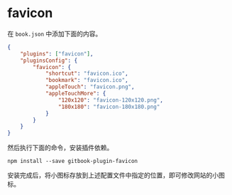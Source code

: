 # favicon

在 `book.json` 中添加下面的内容。

```json
{
    "plugins": ["favicon"],
    "pluginsConfig": {
        "favicon": {
            "shortcut": "favicon.ico",
            "bookmark": "favicon.ico",
            "appleTouch": "favicon.png",
            "appleTouchMore": {
                "120x120": "favicon-120x120.png",
                "180x180": "favicon-180x180.png"
            }
        }
    }
}
```

然后执行下面的命令，安装插件依赖。

```
npm install --save gitbook-plugin-favicon
```

安装完成后，将小图标存放到上述配置文件中指定的位置，即可修改网站的小图标。